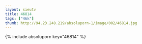```yaml
--- 
layout: sieutv
title: 46814
tags: ["46k"]
thumb: http://94.23.248.219/absoluporn-1/image/002/46814.jpg
---
```

{% include absoluporn key="46814" %} 

